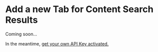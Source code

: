# Add a new Tab for Content Search Results

Coming soon...

In the meantime, [get your own API Key activated.](/tutorial/shopify/your-api-key)
